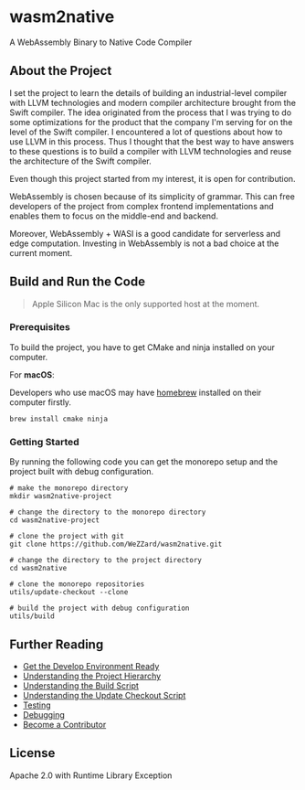 # wasm2native

A WebAssembly Binary to Native Code Compiler

## About the Project

I set the project to learn the details of building an industrial-level
compiler with LLVM technologies and modern compiler architecture brought
from the Swift compiler. The idea originated from the process that I
was trying to do some optimizations for the product that the company I'm
serving for on the level of the Swift compiler. I encountered a lot of
questions about how to use LLVM in this process. Thus I thought that the
best way to have answers to these questions is to build a compiler with
LLVM technologies and reuse the architecture of the Swift
compiler.

Even though this project started from my interest, it is open for
contribution.

WebAssembly is chosen because of its simplicity of grammar. This can
free developers of the project from complex frontend implementations and
enables them to focus on the middle-end and backend.

Moreover, WebAssembly + WASI is a good candidate for serverless and edge
computation. Investing in WebAssembly is not a bad choice at the current
moment.

## Build and Run the Code

> Apple Silicon Mac is the only supported host at the moment.

### Prerequisites

To build the project, you have to get CMake and ninja installed on your
computer.

For **macOS**:

Developers who use macOS may have [homebrew](https://brew.sh) installed on
their computer firstly.

```shell
brew install cmake ninja
```

### Getting Started

By running the following code you can get the monorepo setup and the
project built with debug configuration.

```shell
# make the monorepo directory
mkdir wasm2native-project

# change the directory to the monorepo directory
cd wasm2native-project

# clone the project with git
git clone https://github.com/WeZZard/wasm2native.git

# change the directory to the project directory
cd wasm2native

# clone the monorepo repositories
utils/update-checkout --clone

# build the project with debug configuration
utils/build
```

## Further Reading

- [Get the Develop Environment Ready](./docs/Get-the-Develop-Environment-Ready.md)
- [Understanding the Project Hierarchy](./docs/Understanding-the-Project-Hierarchy.md)
- [Understanding the Build Script](./docs/Understanding-the-Build-Script.md)
- [Understanding the Update Checkout Script](./docs/Understanding-the-Update-Checkout-Script.md)
- [Testing](./docs/Testing.md)
- [Debugging](./docs/Debugging.md)
- [Become a Contributor](./docs/Become-a-Contributor.md)

## License

Apache 2.0 with Runtime Library Exception
